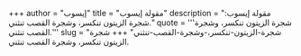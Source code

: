 +++
author = "إيسوب"
title = "مقولة إيسوب"
description = "مقولة إيسوب: شجرة الزيتون تنكسر، وشجرة القصب تنثني."
quote = '''شجرة الزيتون تنكسر، وشجرة القصب تنثني.'''
slug = "شجرة-الزيتون-تنكسر،-وشجرة-القصب-تنثني"
+++
شجرة الزيتون تنكسر، وشجرة القصب تنثني.
